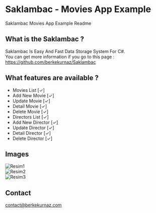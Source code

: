 # Saklambac - Movies App Example
Saklambac Movies App Example Readme </br>

## What is the Saklambac ?
Saklambac Is Easy And Fast Data Storage System For C#. </br>
You can get more information if you go to this page : https://github.com/berkekurnaz/Saklambac </br>

## What features are available ?
- Movies List [✓]
- Add New Movie [✓]
- Update Movie [✓]
- Detail Movie [✓]
- Delete Movie [✓]
- Directors List [✓]
- Add New Director [✓]
- Update Director [✓]
- Detail Director [✓]
- Delete Director [✓]

## Images
![Resim1](https://i.resimyukle.xyz/RyQS50.png) </br>
![Resim2](https://i.resimyukle.xyz/bWMGeM.png) </br>
![Resim3](https://i.resimyukle.xyz/A4PHeT.png) </br>

## Contact
contact@berkekurnaz.com
